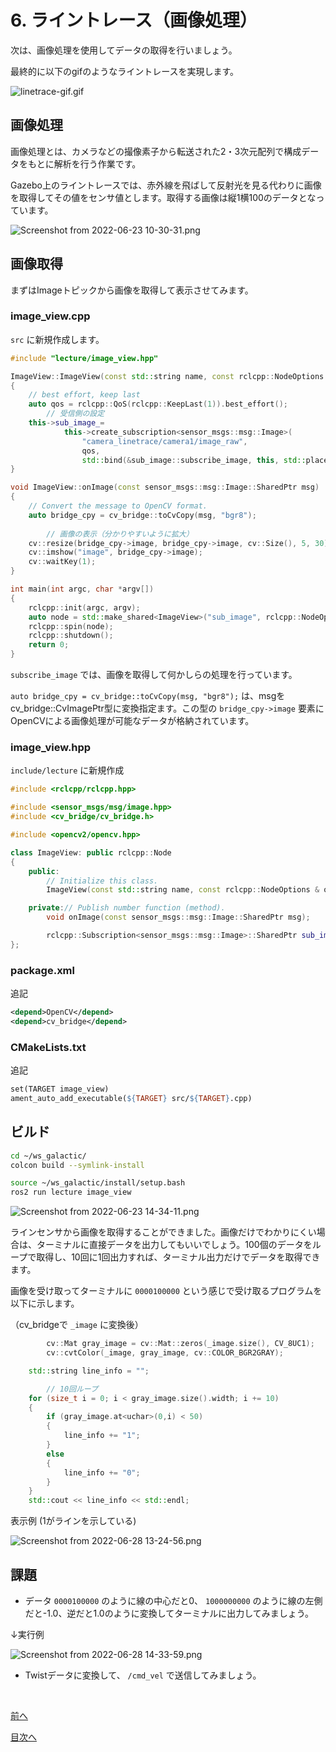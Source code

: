 # 6. ライントレース（画像処理）

次は、画像処理を使用してデータの取得を行いましょう。

最終的に以下のgifのようなライントレースを実現します。

![linetrace-gif.gif](./images/image6/linetrace-gif.gif)

## 画像処理

画像処理とは、カメラなどの撮像素子から転送された2・3次元配列で構成データをもとに解析を行う作業です。

Gazebo上のライントレースでは、赤外線を飛ばして反射光を見る代わりに画像を取得してその値をセンサ値とします。取得する画像は縦1横100のデータとなっています。

![Screenshot from 2022-06-23 10-30-31.png](./images/image6/Screenshot_from_2022-06-23_10-30-31.png)

## 画像取得

まずはImageトピックから画像を取得して表示させてみます。

### image_view.cpp

`src` に新規作成します。

```cpp
#include "lecture/image_view.hpp"

ImageView::ImageView(const std::string name, const rclcpp::NodeOptions &options) : Node(name, options)
{
    // best effort, keep last
    auto qos = rclcpp::QoS(rclcpp::KeepLast(1)).best_effort();
		// 受信側の設定
    this->sub_image_=
			this->create_subscription<sensor_msgs::msg::Image>(
				"camera_linetrace/camera1/image_raw",
				qos,
				std::bind(&sub_image::subscribe_image, this, std::placeholders::_1));
}

void ImageView::onImage(const sensor_msgs::msg::Image::SharedPtr msg)
{
    // Convert the message to OpenCV format.
    auto bridge_cpy = cv_bridge::toCvCopy(msg, "bgr8");
    
		// 画像の表示（分かりやすいように拡大）
    cv::resize(bridge_cpy->image, bridge_cpy->image, cv::Size(), 5, 30);
    cv::imshow("image", bridge_cpy->image);
    cv::waitKey(1);
}

int main(int argc, char *argv[])
{
    rclcpp::init(argc, argv);
    auto node = std::make_shared<ImageView>("sub_image", rclcpp::NodeOptions());
    rclcpp::spin(node);
    rclcpp::shutdown();
    return 0;
}
```

`subscribe_image` では、画像を取得して何かしらの処理を行っています。

`auto bridge_cpy = cv_bridge::toCvCopy(msg, "bgr8");` は、msgをcv_bridge::CvImagePtr型に変換指定ます。この型の `bridge_cpy->image` 要素にOpenCVによる画像処理が可能なデータが格納されています。

### image_view.hpp

`include/lecture` に新規作成

```cpp
#include <rclcpp/rclcpp.hpp>

#include <sensor_msgs/msg/image.hpp>
#include <cv_bridge/cv_bridge.h>

#include <opencv2/opencv.hpp>

class ImageView: public rclcpp::Node
{
    public:
        // Initialize this class.
        ImageView(const std::string name, const rclcpp::NodeOptions & options);

    private:// Publish number function (method).
        void onImage(const sensor_msgs::msg::Image::SharedPtr msg);

        rclcpp::Subscription<sensor_msgs::msg::Image>::SharedPtr sub_image_;
};
```

### package.xml

追記

```xml
<depend>OpenCV</depend>
<depend>cv_bridge</depend>
```

### CMakeLists.txt

追記

```makefile
set(TARGET image_view)
ament_auto_add_executable(${TARGET} src/${TARGET}.cpp)
```

## ビルド

```bash
cd ~/ws_galactic/
colcon build --symlink-install

source ~/ws_galactic/install/setup.bash
ros2 run lecture image_view
```

![Screenshot from 2022-06-23 14-34-11.png](./images/image6/Screenshot_from_2022-06-23_14-34-11.png)

ラインセンサから画像を取得することができました。画像だけでわかりにくい場合は、ターミナルに直接データを出力してもいいでしょう。100個のデータをループで取得し、10回に1回出力すれば、ターミナル出力だけでデータを取得できます。

画像を受け取ってターミナルに `0000100000` という感じで受け取るプログラムを以下に示します。

（cv_bridgeで `_image` に変換後）

```cpp
		cv::Mat gray_image = cv::Mat::zeros(_image.size(), CV_8UC1);
		cv::cvtColor(_image, gray_image, cv::COLOR_BGR2GRAY);

    std::string line_info = "";

		// 10回ループ
    for (size_t i = 0; i < gray_image.size().width; i += 10)
    {
        if (gray_image.at<uchar>(0,i) < 50)
        {
            line_info += "1";
        }
        else
        {
            line_info += "0";
        }
    }
    std::cout << line_info << std::endl;
```

表示例 (1がラインを示している)

![Screenshot from 2022-06-28 13-24-56.png](./images/image6/Screenshot_from_2022-06-28_13-24-56.png)

## 課題

- データ `0000100000` のように線の中心だと0、 `1000000000` のように線の左側だと-1.0、逆だと1.0のように変換してターミナルに出力してみましょう。

↓実行例

![Screenshot from 2022-06-28 14-33-59.png](./images/image6/Screenshot_from_2022-06-28_14-33-59.png)

- Twistデータに変換して、 `/cmd_vel` で送信してみましょう。

<br>

[前へ](./part5.md)

[目次へ](./README.md)